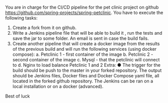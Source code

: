 You are in charge for the CI/CD pipeline for the pet clinic project on github
https://github.com/spring-projects/spring-petclinic.
You have to execute the following tasks:

1. Create a fork from it on github.
2. Write a Jenkins pipeline file that will be able to build it , run the tests
    and save the jar to some folder. An email is sent in case the build
    fails.
3. Create another pipeline that will create a docker image from the
    results of the previous build and will run the following services (using
    docker compose):
       a. Petclinic  1  - first container of the image
       b. Petclinic  2  - second container of the image
       c. Mysql - that the petclinic will connect to
       d. Nginx to load balance Petclinic  1  and  2
Extra:
● The trigger for the build should be push to the master in your forked repository.
The output should be Jenkins files, Docker files and Docker Compose yaml
file, all located in the forked github repository.
The Jenkins can be ran on a local installation or on a docker (advanced).

Best of luck
